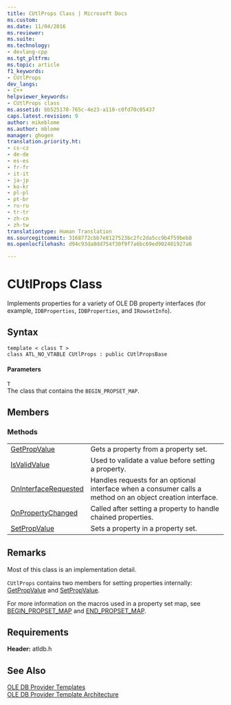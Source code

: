 ```yaml
---
title: CUtlProps Class | Microsoft Docs
ms.custom: 
ms.date: 11/04/2016
ms.reviewer: 
ms.suite: 
ms.technology:
- devlang-cpp
ms.tgt_pltfrm: 
ms.topic: article
f1_keywords:
- CUtlProps
dev_langs:
- C++
helpviewer_keywords:
- CUtlProps class
ms.assetid: bb525178-765c-4e23-a110-c0fd70c05437
caps.latest.revision: 9
author: mikeblome
ms.author: mblome
manager: ghogen
translation.priority.ht:
- cs-cz
- de-de
- es-es
- fr-fr
- it-it
- ja-jp
- ko-kr
- pl-pl
- pt-br
- ru-ru
- tr-tr
- zh-cn
- zh-tw
translationtype: Human Translation
ms.sourcegitcommit: 3168772cbb7e8127523bc2fc2da5cc9b4f59beb8
ms.openlocfilehash: d94c93da8dd754f30f9f7a6bc69ed902401927a6

---
```

# CUtlProps Class
Implements properties for a variety of OLE DB property interfaces (for example, `IDBProperties`, `IDBProperties`, and `IRowsetInfo`).  
  
## Syntax  
  
```  
template < class T >  
class ATL_NO_VTABLE CUtlProps : public CUtlPropsBase  
```  
  
#### Parameters  
 `T`  
 The class that contains the `BEGIN_PROPSET_MAP`.  
  
## Members  
  
### Methods  
  
|||  
|-|-|  
|[GetPropValue](../../data/oledb/cutlprops-getpropvalue.md)|Gets a property from a property set.|  
|[IsValidValue](../../data/oledb/cutlprops-isvalidvalue.md)|Used to validate a value before setting a property.|  
|[OnInterfaceRequested](../../data/oledb/cutlprops-oninterfacerequested.md)|Handles requests for an optional interface when a consumer calls a method on an object creation interface.|  
|[OnPropertyChanged](../../data/oledb/cutlprops-onpropertychanged.md)|Called after setting a property to handle chained properties.|  
|[SetPropValue](../../data/oledb/cutlprops-setpropvalue.md)|Sets a property in a property set.|  
  
## Remarks  
 Most of this class is an implementation detail.  
  
 `CUtlProps` contains two members for setting properties internally: [GetPropValue](../../data/oledb/cutlprops-getpropvalue.md) and [SetPropValue](../../data/oledb/cutlprops-setpropvalue.md).  
  
 For more information on the macros used in a property set map, see [BEGIN_PROPSET_MAP](../../data/oledb/begin-propset-map.md) and [END_PROPSET_MAP](../../data/oledb/end-propset-map.md).  
  
## Requirements  
 **Header:** atldb.h  
  
## See Also  
 [OLE DB Provider Templates](../../data/oledb/ole-db-provider-templates-cpp.md)   
 [OLE DB Provider Template Architecture](../../data/oledb/ole-db-provider-template-architecture.md)


<!--HONumber=Jan17_HO1-->


